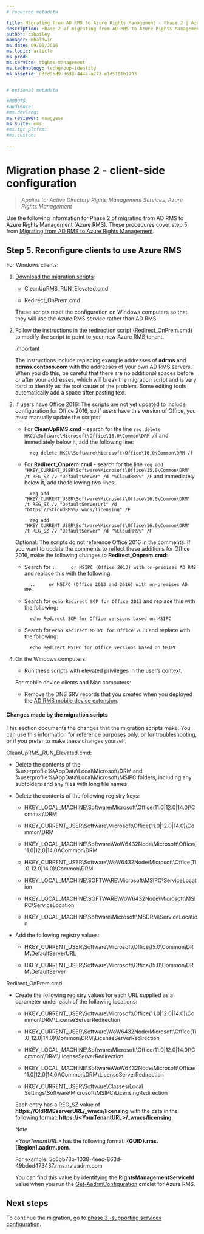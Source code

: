 ```yaml
---
# required metadata

title: Migrating from AD RMS to Azure Rights Management - Phase 2 | Azure RMS
description: Phase 2 of migrating from AD RMS to Azure Rights Management (Azure RMS), covering step 5 from Migrating from AD RMS to Azure Rights Management.
author: cabailey
manager: mbaldwin
ms.date: 09/09/2016
ms.topic: article
ms.prod:
ms.service: rights-management
ms.technology: techgroup-identity
ms.assetid: e3fd9bd9-3638-444a-a773-e1d5101b1793


# optional metadata

#ROBOTS:
#audience:
#ms.devlang:
ms.reviewer: esaggese
ms.suite: ems
#ms.tgt_pltfrm:
#ms.custom:

---
```

# Migration phase 2 - client-side configuration

>*Applies to: Active Directory Rights Management Services, Azure Rights Management*

Use the following information for Phase 2 of migrating from AD RMS to Azure Rights Management (Azure RMS). These procedures cover step 5 from [Migrating from AD RMS to Azure Rights Management](migrate-from-ad-rms-to-azure-rms.md).


## Step 5. Reconfigure clients to use Azure RMS
For Windows clients:

1.  [Download the migration scripts](https://go.microsoft.com/fwlink/?LinkId=524619):

    -   CleanUpRMS_RUN_Elevated.cmd

    -   Redirect_OnPrem.cmd

    These scripts reset the configuration on Windows computers so that they will use the Azure RMS service rather than AD RMS.

2.  Follow the instructions in the redirection script (Redirect_OnPrem.cmd) to modify the script to point to your new Azure RMS tenant.

    > [!IMPORTANT]
    > The instructions include replacing example addresses of **adrms** and **adrms.contoso.com** with the addresses of your own AD RMS servers. When you do this, be careful that there are no additional spaces before or after your addresses, which will break the migration script and is very hard to identify as the root cause of the problem. Some editing tools automatically add a space after pasting text.

3. If users have Office 2016: The scripts are not yet updated to include configuration for Office 2016, so if users have this version of Office, you must manually update the scripts:

	- For **CleanUpRMS.cmd** - search for the line `reg delete HKCU\Software\Microsoft\Office\15.0\Common\DRM /f` and immediately below it, add the following line:

			reg delete HKCU\Software\Microsoft\Office\16.0\Common\DRM /f

	- For **Redirect_Onprem.cmd** - search for the line `reg add "HKEY_CURRENT_USER\Software\Microsoft\Office\15.0\Common\DRM" /t REG_SZ /v "DefaultServer" /d "%CloudRMS%" /F` and immediately below it, add the following two lines:

			reg add "HKEY_CURRENT_USER\Software\Microsoft\Office\16.0\Common\DRM" /t REG_SZ /v "DefaultServerUrl" /d "https://%CloudRMS%/_wmcs/licensing" /F 

			reg add "HKEY_CURRENT_USER\Software\Microsoft\Office\16.0\Common\DRM" /t REG_SZ /v "DefaultServer" /d "%CloudRMS%" /F

	Optional: The scripts do not reference Office 2016 in the comments. If you want to update the comments to reflect these additions for Office 2016, make the following changes to **Redirect_Onprem.cmd**:

	- Search for `::     or MSIPC (Office 2013) with on-premises AD RMS` and replace this with the following:
	
			::     or MSIPC (Office 2013 and 2016) with on-premises AD RMS

	- Search for `echo Redirect SCP for Office 2013` and replace this with the following:
	
			echo Redirect SCP for Office versions based on MSIPC

	- Search for `echo Redirect MSIPC for Office 2013` and replace with the following:
	
			echo Redirect MSIPC for Office versions based on MSIPC

4.  On the Windows computers:

	- Run these scripts with elevated privileges in the user’s context.

    For mobile device clients and Mac computers:

    -  Remove the DNS SRV records that you created when you deployed the [AD RMS mobile device extension](http://technet.microsoft.com/library/dn673574.aspx).

#### Changes made by the migration scripts
This section documents the changes that the migration scripts make. You can use this information for reference purposes only, or for troubleshooting, or if you prefer to make these changes yourself.

CleanUpRMS_RUN_Elevated.cmd:

-   Delete the contents of the %userprofile%\AppData\Local\Microsoft\DRM and %userprofile%\AppData\Local\Microsoft\MSIPC folders, including any subfolders and any files with long file names.

-   Delete the contents of the following registry keys:

    -   HKEY_LOCAL_MACHINE\Software\Microsoft\Office\(11.0|12.0|14.0)\Common\DRM

    -   HKEY_CURRENT_USER\Software\Microsoft\Office\(11.0|12.0|14.0)\Common\DRM

    -   HKEY_LOCAL_MACHINE\Software\WoW6432Node\Microsoft\Office\(11.0|12.0|14.0)\Common\DRM

    -   HKEY_CURRENT_USER\Software\WoW6432Node\Microsoft\Office\(11.0|12.0|14.0)\Common\DRM

    -   HKEY_LOCAL_MACHINE\SOFTWARE\Microsoft\MSIPC\ServiceLocation

    -   HKEY_LOCAL_MACHINE\SOFTWARE\WoW6432Node\Microsoft\MSIPC\ServiceLocation

    -   HKEY_LOCAL_MACHINE\Software\Microsoft\MSDRM\ServiceLocation

-   Add the following registry values:

    -   HKEY_CURRENT_USER\Software\Microsoft\Office\15.0\Common\DRM\DefaultServerURL

    -   HKEY_CURRENT_USER\Software\Microsoft\Office\15.0\Common\DRM\DefaultServer

Redirect_OnPrem.cmd:

-   Create the following registry values for each URL supplied as a parameter under each of the following locations:

    -   HKEY_CURRENT_USER\Software\Microsoft\Office\(11.0|12.0|14.0)\Common\DRM\LicenseServerRedirection

    -   HKEY_CURRENT_USER\Software\WoW6432Node\Microsoft\Office\(11.0|12.0|14.0)\Common\DRM\LicenseServerRedirection

    -   HKEY_LOCAL_MACHINE\Software\Microsoft\Office\(11.0|12.0|14.0)\Common\DRM\LicenseServerRedirection

    -   HKEY_LOCAL_MACHINE\Software\WoW6432Node\Microsoft\Office\(11.0|12.0|14.0)\Common\DRM\LicenseServerRedirection

    -   HKEY_CURRENT_USER\Software\Classes\Local Settings\Software\Microsoft\MSIPC\LicensingRedirection

    Each entry has a REG_SZ value of **https://OldRMSserverURL/_wmcs/licensing** with the data in the following format: **https://&lt;YourTenantURL&gt;/_wmcs/licensing**.

    > [!NOTE]
    > *&lt;YourTenantURL&gt;* has the following format: **{GUID}.rms.[Region].aadrm.com**.
    > 
    > For example:  5c6bb73b-1038-4eec-863d-49bded473437.rms.na.aadrm.com
    > 
    > You can find this value by identifying the **RightsManagementServiceId** value when you run the [Get-AadrmConfiguration](http://msdn.microsoft.com/library/windowsazure/dn629410.aspx) cmdlet for Azure RMS.


## Next steps
To continue the migration, go to [phase 3 -supporting services configuration](migrate-from-ad-rms-phase3.md).